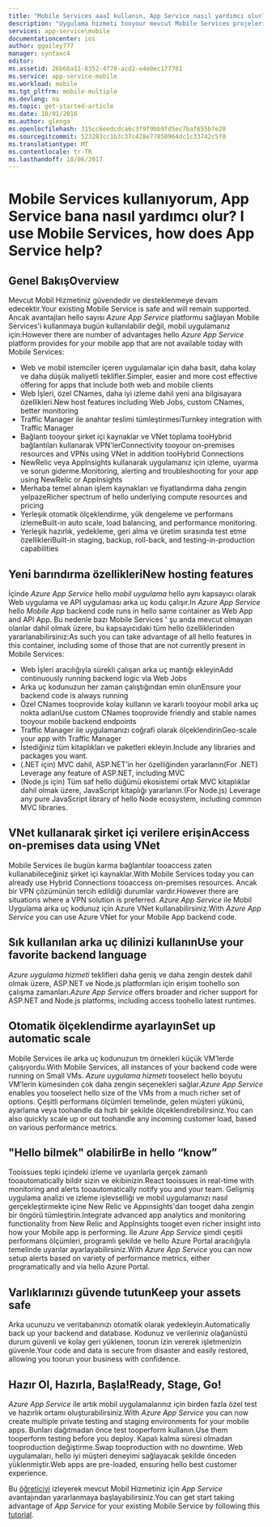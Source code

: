 ```yaml
---
title: "Mobile Services aaaI kullanın, App Service nasıl yardımcı olur?"
description: "Uygulama hizmeti tooyour mevcut Mobile Services projeleri avantajları getirir öğrenin."
services: app-service\mobile
documentationcenter: ios
author: ggailey777
manager: syntaxc4
editor: 
ms.assetid: 26b68a11-8352-4f78-acd2-e4e0ec177781
ms.service: app-service-mobile
ms.workload: mobile
ms.tgt_pltfrm: mobile-multiple
ms.devlang: na
ms.topic: get-started-article
ms.date: 10/01/2016
ms.author: glenga
ms.openlocfilehash: 315cc6eedcdca6c3f9f9bb9fd5ec7baf655b7e20
ms.sourcegitcommit: 523283cc1b3c37c428e77850964dc1c33742c5f0
ms.translationtype: MT
ms.contentlocale: tr-TR
ms.lasthandoff: 10/06/2017
---
```

# <span data-ttu-id="87f5e-103"><a name="getting-started"> </a>Mobile Services kullanıyorum, App Service bana nasıl yardımcı olur?</span><span class="sxs-lookup"><span data-stu-id="87f5e-103"><a name="getting-started"> </a>I use Mobile Services, how does App Service help?</span></span>
## <a name="overview"></a><span data-ttu-id="87f5e-104">Genel Bakış</span><span class="sxs-lookup"><span data-stu-id="87f5e-104">Overview</span></span>
<span data-ttu-id="87f5e-105">Mevcut Mobil Hizmetiniz güvendedir ve desteklenmeye devam edecektir.</span><span class="sxs-lookup"><span data-stu-id="87f5e-105">Your existing Mobile Service is safe and will remain supported.</span></span> <span data-ttu-id="87f5e-106">Ancak avantajları hello sayısı *Azure App Service* platformu sağlayan Mobile Services'i kullanmaya bugün kullanılabilir değil, mobil uygulamanız için:</span><span class="sxs-lookup"><span data-stu-id="87f5e-106">However there are number of advantages hello *Azure App Service* platform provides for your mobile app that are not available today with Mobile Services:</span></span>

* <span data-ttu-id="87f5e-107">Web ve mobil istemciler içeren uygulamalar için daha basit, daha kolay ve daha düşük maliyetli teklifler.</span><span class="sxs-lookup"><span data-stu-id="87f5e-107">Simpler, easier and more cost effective offering for apps that include both web and mobile clients</span></span>
* <span data-ttu-id="87f5e-108">Web İşleri, özel CNames, daha iyi izleme dahil yeni ana bilgisayara özellikleri.</span><span class="sxs-lookup"><span data-stu-id="87f5e-108">New host features including Web Jobs, custom CNames, better monitoring</span></span>
* <span data-ttu-id="87f5e-109">Traffic Manager ile anahtar teslimi tümleştirmesi</span><span class="sxs-lookup"><span data-stu-id="87f5e-109">Turnkey integration with Traffic Manager</span></span>
* <span data-ttu-id="87f5e-110">Bağlantı tooyour şirket içi kaynaklar ve VNet toplama tooHybrid bağlantıları kullanarak VPN'ler</span><span class="sxs-lookup"><span data-stu-id="87f5e-110">Connectivity tooyour on-premises resources and VPNs using VNet in addition tooHybrid Connections</span></span>
* <span data-ttu-id="87f5e-111">NewRelic veya AppInsights kullanarak uygulamanız için izleme, uyarma ve sorun giderme.</span><span class="sxs-lookup"><span data-stu-id="87f5e-111">Monitoring, alerting and  troubleshooting for your app using NewRelic or AppInsights</span></span>
* <span data-ttu-id="87f5e-112">Merhaba temel alınan işlem kaynakları ve fiyatlandırma daha zengin yelpaze</span><span class="sxs-lookup"><span data-stu-id="87f5e-112">Richer spectrum of hello underlying compute resources and pricing</span></span>
* <span data-ttu-id="87f5e-113">Yerleşik otomatik ölçeklendirme, yük dengeleme ve performans izleme</span><span class="sxs-lookup"><span data-stu-id="87f5e-113">Built-in auto scale, load balancing, and performance monitoring.</span></span>
* <span data-ttu-id="87f5e-114">Yerleşik hazırlık, yedekleme, geri alma ve üretim sırasında test etme özellikleri</span><span class="sxs-lookup"><span data-stu-id="87f5e-114">Built-in staging, backup, roll-back, and testing-in-production capabilities</span></span>

## <a name="new-hosting-features"></a><span data-ttu-id="87f5e-115">Yeni barındırma özellikleri</span><span class="sxs-lookup"><span data-stu-id="87f5e-115">New hosting features</span></span>
<span data-ttu-id="87f5e-116">İçinde *Azure App Service* hello *mobil uygulama* hello aynı kapsayıcı olarak Web uygulama ve API uygulaması arka uç kodu çalışır.</span><span class="sxs-lookup"><span data-stu-id="87f5e-116">In *Azure App Service* hello *Mobile App* backend code runs in hello same container as Web App and API App.</span></span> <span data-ttu-id="87f5e-117">Bu nedenle bazı Mobile Services ' şu anda mevcut olmayan olanlar dahil olmak üzere, bu kapsayıcıdaki tüm hello özelliklerinden yararlanabilirsiniz:</span><span class="sxs-lookup"><span data-stu-id="87f5e-117">As such you can take advantage of all hello features in this container, including some of those that are not currently present in Mobile Services:</span></span>

* <span data-ttu-id="87f5e-118">Web İşleri aracılığıyla sürekli çalışan arka uç mantığı ekleyin</span><span class="sxs-lookup"><span data-stu-id="87f5e-118">Add continuously running backend logic via Web Jobs</span></span>
* <span data-ttu-id="87f5e-119">Arka uç kodunuzun her zaman çalıştığından emin olun</span><span class="sxs-lookup"><span data-stu-id="87f5e-119">Ensure your backend code is always running</span></span>
* <span data-ttu-id="87f5e-120">Özel CNames tooprovide kolay kullanın ve kararlı tooyour mobil arka uç nokta adları</span><span class="sxs-lookup"><span data-stu-id="87f5e-120">Use custom CNames tooprovide friendly and stable names tooyour mobile backend endpoints</span></span>
* <span data-ttu-id="87f5e-121">Traffic Manager ile uygulamanızı coğrafi olarak ölçeklendirin</span><span class="sxs-lookup"><span data-stu-id="87f5e-121">Geo-scale your app with Traffic Manager</span></span>
* <span data-ttu-id="87f5e-122">İstediğiniz tüm kitaplıkları ve paketleri ekleyin.</span><span class="sxs-lookup"><span data-stu-id="87f5e-122">Include any libraries and packages you want.</span></span>
* <span data-ttu-id="87f5e-123">(.NET için) MVC dahil, ASP.NET’in her özelliğinden yararlanın</span><span class="sxs-lookup"><span data-stu-id="87f5e-123">(For .NET) Leverage any feature of ASP.NET, including MVC</span></span>
* <span data-ttu-id="87f5e-124">(Node.js için) Tüm saf hello düğümü ekosistemi ortak MVC kitaplıklar dahil olmak üzere, JavaScript kitaplığı yararlanın.</span><span class="sxs-lookup"><span data-stu-id="87f5e-124">(For Node.js) Leverage any pure JavaScript library of hello Node ecosystem, including common MVC libraries.</span></span>

## <a name="access-on-premises-data-using-vnet"></a><span data-ttu-id="87f5e-125">VNet kullanarak şirket içi verilere erişin</span><span class="sxs-lookup"><span data-stu-id="87f5e-125">Access on-premises data using VNet</span></span>
<span data-ttu-id="87f5e-126">Mobile Services ile bugün karma bağlantılar tooaccess zaten kullanabileceğiniz şirket içi kaynaklar.</span><span class="sxs-lookup"><span data-stu-id="87f5e-126">With Mobile Services today you can already use Hybrid Connections tooaccess on-premises resources.</span></span> <span data-ttu-id="87f5e-127">Ancak bir VPN çözümünün tercih edildiği durumlar vardır.</span><span class="sxs-lookup"><span data-stu-id="87f5e-127">However there are situations where a VPN solution is preferred.</span></span> <span data-ttu-id="87f5e-128">*Azure App Service* ile Mobil Uygulama arka uç kodunuz için Azure VNet kullanabilirsiniz.</span><span class="sxs-lookup"><span data-stu-id="87f5e-128">With *Azure App Service* you can use Azure VNet for your Mobile App backend code.</span></span>

## <a name="use-your-favorite-backend-language"></a><span data-ttu-id="87f5e-129">Sık kullanılan arka uç dilinizi kullanın</span><span class="sxs-lookup"><span data-stu-id="87f5e-129">Use your favorite backend language</span></span>
<span data-ttu-id="87f5e-130">*Azure uygulama hizmeti* teklifleri daha geniş ve daha zengin destek dahil olmak üzere, ASP.NET ve Node.js platformları için erişim toohello son çalışma zamanları.</span><span class="sxs-lookup"><span data-stu-id="87f5e-130">*Azure App Service* offers broader and richer support for ASP.NET and Node.js platforms, including access toohello latest runtimes.</span></span>

## <a name="set-up-automatic-scale"></a><span data-ttu-id="87f5e-131">Otomatik ölçeklendirme ayarlayın</span><span class="sxs-lookup"><span data-stu-id="87f5e-131">Set up automatic scale</span></span>
<span data-ttu-id="87f5e-132">Mobile Services ile arka uç kodunuzun tm örnekleri küçük VM’lerde çalışıyordu.</span><span class="sxs-lookup"><span data-stu-id="87f5e-132">With Mobile Services, all instances of your backend code were running on Small VMs.</span></span> <span data-ttu-id="87f5e-133">*Azure uygulama hizmeti* tooselect hello boyutu VM'lerin kümesinden çok daha zengin seçenekleri sağlar.</span><span class="sxs-lookup"><span data-stu-id="87f5e-133">*Azure App Service* enables you tooselect hello size of the VMs from a much richer set of options.</span></span> <span data-ttu-id="87f5e-134">Çeşitli performans ölçümleri temelinde, gelen müşteri yükünü, ayarlama veya toohandle da hızlı bir şekilde ölçeklendirebilirsiniz.</span><span class="sxs-lookup"><span data-stu-id="87f5e-134">You can also  quickly scale up or out toohandle any incoming customer load, based on various performance metrics.</span></span>

## <a name="be-in-hello-know"></a><span data-ttu-id="87f5e-135">"Hello bilmek" olabilir</span><span class="sxs-lookup"><span data-stu-id="87f5e-135">Be in hello “know”</span></span>
<span data-ttu-id="87f5e-136">Tooissues tepki içindeki izleme ve uyarılarla gerçek zamanlı tooautomatically bildir sizin ve ekibinizin.</span><span class="sxs-lookup"><span data-stu-id="87f5e-136">React tooissues in real-time with monitoring and alerts tooautomatically notify you and your team.</span></span> <span data-ttu-id="87f5e-137">Gelişmiş uygulama analizi ve izleme işlevselliği ve mobil uygulamanızı nasıl gerçekleştirmekte içine New Relic ve Appınsights'dan tooget daha zengin bir öngörü tümleştirin.</span><span class="sxs-lookup"><span data-stu-id="87f5e-137">Integrate advanced app analytics and monitoring functionality from New Relic and AppInsights tooget even richer insight into how your Mobile app is performing.</span></span> <span data-ttu-id="87f5e-138">İle *Azure App Service* şimdi çeşitli performans ölçümleri, programlı şekilde ve hello Azure Portal aracılığıyla temelinde uyarılar ayarlayabilirsiniz.</span><span class="sxs-lookup"><span data-stu-id="87f5e-138">With *Azure App Service* you can now setup alerts based on variety of performance metrics, either programatically and via hello Azure Portal.</span></span>

## <a name="keep-your-assets-safe"></a><span data-ttu-id="87f5e-139">Varlıklarınızı güvende tutun</span><span class="sxs-lookup"><span data-stu-id="87f5e-139">Keep your assets safe</span></span>
<span data-ttu-id="87f5e-140">Arka ucunuzu ve veritabanınızı otomatik olarak yedekleyin.</span><span class="sxs-lookup"><span data-stu-id="87f5e-140">Automatically back up your backend and database.</span></span> <span data-ttu-id="87f5e-141">Kodunuz ve verileriniz olağanüstü durum güvenli ve kolay geri yüklenen, toorun izin vererek işletmenizin güvenle.</span><span class="sxs-lookup"><span data-stu-id="87f5e-141">Your code and data is secure from disaster and easily restored, allowing you toorun your business with confidence.</span></span>

## <a name="ready-stage-go"></a><span data-ttu-id="87f5e-142">Hazır Ol, Hazırla, Başla!</span><span class="sxs-lookup"><span data-stu-id="87f5e-142">Ready, Stage, Go!</span></span>
<span data-ttu-id="87f5e-143">*Azure App Service* ile artık mobil uygulamalarınız için birden fazla özel test ve hazırlık ortamı oluşturabilirsiniz.</span><span class="sxs-lookup"><span data-stu-id="87f5e-143">With *Azure App Service* you can now create multiple private testing and staging environments for your mobile apps.</span></span> <span data-ttu-id="87f5e-144">Bunları dağıtmadan önce test tooperform kullanın.</span><span class="sxs-lookup"><span data-stu-id="87f5e-144">Use them tooperform testing before you deploy.</span></span> <span data-ttu-id="87f5e-145">Kapalı kalma süresi olmadan tooproduction değiştirme.</span><span class="sxs-lookup"><span data-stu-id="87f5e-145">Swap tooproduction with no downtime.</span></span> <span data-ttu-id="87f5e-146">Web uygulamaları, hello iyi müşteri deneyimi sağlayacak şekilde önceden yüklenmiştir.</span><span class="sxs-lookup"><span data-stu-id="87f5e-146">Web apps are pre-loaded, ensuring hello best customer experience.</span></span>

<span data-ttu-id="87f5e-147">Bu [öğreticiyi](app-service-mobile-migrating-from-mobile-services.md) izleyerek mevcut Mobil Hizmetiniz için *App Service* avantajından yararlanmaya başlayabilirsiniz.</span><span class="sxs-lookup"><span data-stu-id="87f5e-147">You can get start taking advantage of *App Service* for your existing Mobile Service by following this [tutorial](app-service-mobile-migrating-from-mobile-services.md).</span></span>
